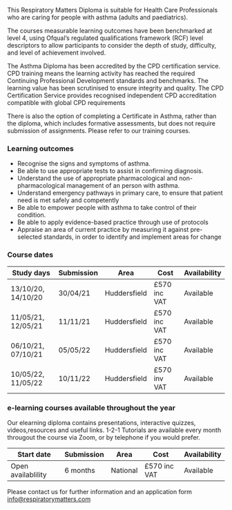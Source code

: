 This Respiratory Matters Diploma is suitable for Health Care Professionals  who are caring for people with asthma (adults and paediatrics).

The courses measurable learning outcomes have been benchmarked at level 4, using Ofqual’s regulated qualifications framework (RCF) level descriptors to allow participants to consider the depth of study, difficulty, and level of achievement involved. 

The Asthma Diploma has been accredited by the CPD certification service. CPD training means the learning activity has reached the required Continuing Professional Development standards and benchmarks. The learning value has been scrutinised to ensure integrity and quality. The CPD Certification Service provides recognised independent CPD accreditation compatible with global CPD requirements

There is also the option of completing a Certificate in Asthma, rather than the diploma, which includes formative assessments, but does not require submission of assignments. Please refer to our training courses.

### Learning outcomes

* Recognise the signs and symptoms of asthma.
* Be able to use appropriate tests to assist in confirming diagnosis.
* Understand the use of appropriate pharmacological and non-pharmacological management of an person with asthma.
* Understand emergency pathways in primary care, to ensure that patient need is met safely and competently
* Be able to empower people with asthma to take control of their condition.
* Be able to apply evidence-based practice through use of protocols
* Appraise an area of current practice by measuring it against pre-selected standards, in order to identify and implement areas   for change

### Course dates

|Study days            | Submission | Area           | Cost          |Availability |
---------------------- |------------|----------------|---------------|-------------
|13/10/20, 14/10/20    | 30/04/21   | Huddersfield   | £570 inc VAT  |Available    |
|11/05/21, 12/05/21    | 11/11/21   | Huddersfield   | £570 inc VAT  |Available    |
|06/10/21, 07/10/21    | 05/05/22   | Huddersfield   | £570 inc VAT  |Available    |
|10/05/22, 11/05/22    | 10/11/22   | Huddersfield   | £570 inv VAT  |Available    |

### e-learning courses available throughout the year

Our elearning diploma contains presentations, interactive quizzes, videos,resources and useful links. 1-2-1 Tutorials are available every month througout the course via Zoom, or by telephone if you would prefer.

|Start date            | Submission | Area           | Cost          |Availability |
---------------------- |------------|----------------|---------------|-------------
|Open availablility    | 6 months   | National       | £570 inc VAT  |Available    |        



Please contact us for further information and an application form info@respiratorymatters.com
